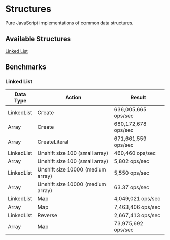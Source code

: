 # Structures

Pure JavaScript implementations of common data structures.

## Available Structures

[Linked List](https://justindfuller.github.io/structures/module-linkedList.html)

## Benchmarks

### Linked List

| Data Type | Action | Result |
|-----------|--------|--------|
| LinkedList | Create | 636,005,665 ops/sec |
| Array | Create | 680,172,678 ops/sec |
| Array | CreateLiteral | 671,661,559 ops/sec |
| LinkedList | Unshift size 100 (small array) | 460,460 ops/sec |
| Array | Unshift size 100 (small array) | 5,802 ops/sec |
| LinkedList | Unshift size 10000 (medium array) | 5,550 ops/sec |
| Array | Unshift size 10000 (medium array) | 63.37 ops/sec |
| LinkedList | Map | 4,049,021 ops/sec |
| Array | Map | 7,463,406 ops/sec |
| LinkedList | Reverse | 2,667,413 ops/sec |
| Array | Map | 73,975,692 ops/sec |

